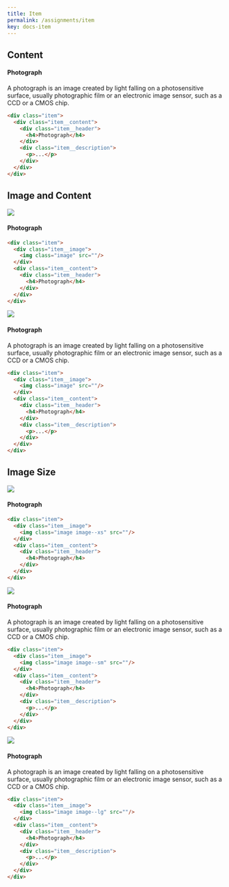 ```yaml
---
title: Item
permalink: /assignments/item
key: docs-item
---
```


## Content

<div class="item">
  <div class="item__content">
    <div class="item__header">
      <h4>Photograph</h4>
    </div>
    <div class="item__description">
      <p>
        A photograph is an image created by light falling on a photosensitive surface, usually photographic film or an electronic image sensor, such as a CCD or a CMOS chip.
      </p>
    </div>
  </div>
</div>

```html
<div class="item">
  <div class="item__content">
    <div class="item__header">
      <h4>Photograph</h4>
    </div>
    <div class="item__description">
      <p>...</p>
    </div>
  </div>
</div>
```

## Image and Content


<div class="item">
  <div class="item__image">
    <img class="image" src="https://raw.githubusercontent.com/kitian616/jekyll-TeXt-theme/master/docs/assets/images/image.jpg"/>
  </div>
  <div class="item__content">
    <div class="item__header">
      <h4>Photograph</h4>
    </div>
  </div>
</div>

```html
<div class="item">
  <div class="item__image">
    <img class="image" src=""/>
  </div>
  <div class="item__content">
    <div class="item__header">
      <h4>Photograph</h4>
    </div>
  </div>
</div>
```

<div class="item">
  <div class="item__image">
    <img class="image" src="https://raw.githubusercontent.com/kitian616/jekyll-TeXt-theme/master/docs/assets/images/image.jpg"/>
  </div>
  <div class="item__content">
    <div class="item__header">
      <h4>Photograph</h4>
    </div>
    <div class="item__description">
      <p>
        A photograph is an image created by light falling on a photosensitive surface, usually photographic film or an electronic image sensor, such as a CCD or a CMOS chip.
      </p>
    </div>
  </div>
</div>

```html
<div class="item">
  <div class="item__image">
    <img class="image" src=""/>
  </div>
  <div class="item__content">
    <div class="item__header">
      <h4>Photograph</h4>
    </div>
    <div class="item__description">
      <p>...</p>
    </div>
  </div>
</div>
```

## Image Size

<div class="item">
  <div class="item__image">
    <img class="image image--xs" src="https://raw.githubusercontent.com/kitian616/jekyll-TeXt-theme/master/docs/assets/images/image.jpg"/>
  </div>
  <div class="item__content">
    <div class="item__header">
      <h4>Photograph</h4>
    </div>
  </div>
</div>

```html
<div class="item">
  <div class="item__image">
    <img class="image image--xs" src=""/>
  </div>
  <div class="item__content">
    <div class="item__header">
      <h4>Photograph</h4>
    </div>
  </div>
</div>
```

<div class="item">
  <div class="item__image">
    <img class="image image--sm" src="https://raw.githubusercontent.com/kitian616/jekyll-TeXt-theme/master/docs/assets/images/image.jpg"/>
  </div>
  <div class="item__content">
    <div class="item__header">
      <h4>Photograph</h4>
    </div>
    <div class="item__description">
      <p>
        A photograph is an image created by light falling on a photosensitive surface, usually photographic film or an electronic image sensor, such as a CCD or a CMOS chip.
      </p>
    </div>
  </div>
</div>

```html
<div class="item">
  <div class="item__image">
    <img class="image image--sm" src=""/>
  </div>
  <div class="item__content">
    <div class="item__header">
      <h4>Photograph</h4>
    </div>
    <div class="item__description">
      <p>...</p>
    </div>
  </div>
</div>
```

<div class="item">
  <div class="item__image">
    <img class="image image--lg" src="https://raw.githubusercontent.com/kitian616/jekyll-TeXt-theme/master/docs/assets/images/image.jpg"/>
  </div>
  <div class="item__content">
    <div class="item__header">
      <h4>Photograph</h4>
    </div>
    <div class="item__description">
      <p>
        A photograph is an image created by light falling on a photosensitive surface, usually photographic film or an electronic image sensor, such as a CCD or a CMOS chip.
      </p>
    </div>
  </div>
</div>

```html
<div class="item">
  <div class="item__image">
    <img class="image image--lg" src=""/>
  </div>
  <div class="item__content">
    <div class="item__header">
      <h4>Photograph</h4>
    </div>
    <div class="item__description">
      <p>...</p>
    </div>
  </div>
</div>
```
